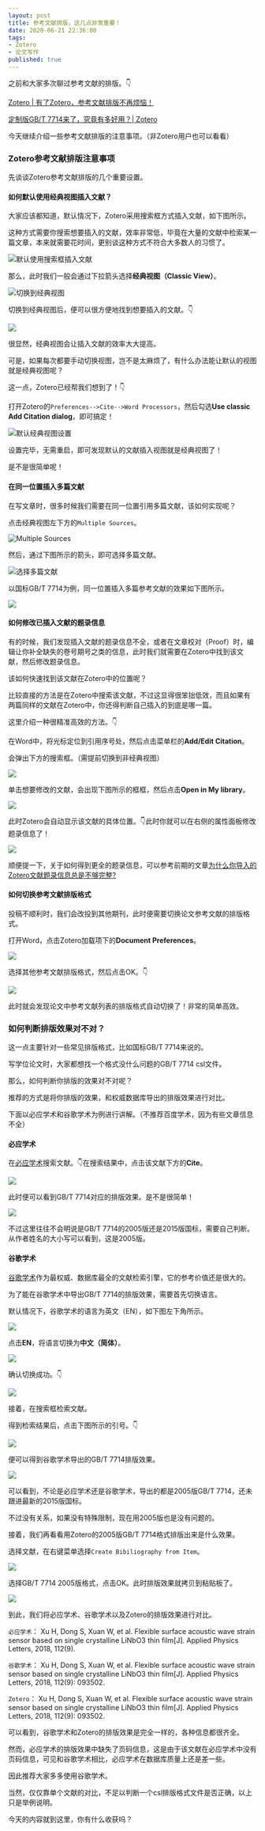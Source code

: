 ```yaml
---
layout: post
title: 参考文献排版，这几点非常重要！
date: 2020-06-21 22:36:00
tags: 
- Zotero
- 论文写作
published: true
---
```


之前和大家多次聊过参考文献的排版。👇

[Zotero \| 有了Zotero，参考文献排版不再烦恼！](https://mp.weixin.qq.com/s/wvEEJokFbp7OYS5N2FcLdw)

[定制版GB/T 7714来了，究竟有多好用？\|  Zotero](https://mp.weixin.qq.com/s/w0wlufy4FmqtiOO5uPwyPQ)

今天继续介绍一些参考文献排版的注意事项。（非Zotero用户也可以看看）

### Zotero参考文献排版注意事项

先谈谈Zotero参考文献排版的几个重要设置。

#### 如何默认使用经典视图插入文献？

大家应该都知道，默认情况下，Zotero采用搜索框方式插入文献，如下图所示。

这种方式需要你搜索想要插入的文献，效率非常低，毕竟在大量的文献中检索某一篇文章，本来就需要花时间，更别谈这种方式不符合大多数人的习惯了。

![默认使用搜索框插入文献](https://figurebed-iseex.oss-cn-hangzhou.aliyuncs.com/img/20200621100033.png)

那么，此时我们一般会通过下拉箭头选择**经典视图（Classic View）**。

![切换到经典视图](https://figurebed-iseex.oss-cn-hangzhou.aliyuncs.com/img/20200621100611.png)

切换到经典视图后，便可以很方便地找到想要插入的文献。👇

![](https://figurebed-iseex.oss-cn-hangzhou.aliyuncs.com/img/20200621100753.png)

很显然，经典视图会让插入文献的效率大大提高。

可是，如果每次都要手动切换视图，岂不是太麻烦了，有什么办法能让默认的视图就是经典视图呢？

这一点，Zotero已经帮我们想到了！👇

打开Zotero的`Preferences-->Cite-->Word Processors`，然后勾选**Use classic Add Citation dialog**，即可搞定！

![默认经典视图设置](https://figurebed-iseex.oss-cn-hangzhou.aliyuncs.com/img/20200621101112.png)

设置完毕，无需重启，即可发现默认的文献插入视图就是经典视图了！

是不是很简单呢！

#### 在同一位置插入多篇文献

在写文章时，很多时候我们需要在同一位置引用多篇文献，该如何实现呢？

点击经典视图左下方的`Multiple Sources`。

![Multiple Sources](https://figurebed-iseex.oss-cn-hangzhou.aliyuncs.com/img/20200621101832.png)

然后，通过下图所示的箭头，即可选择多篇文献。

![选择多篇文献](https://figurebed-iseex.oss-cn-hangzhou.aliyuncs.com/img/20200621102201.png)

以国标GB/T 7714为例，同一位置插入多篇参考文献的效果如下图所示。

![](https://figurebed-iseex.oss-cn-hangzhou.aliyuncs.com/img/20200621102256.png)



#### 如何修改已插入文献的题录信息

有的时候，我们发现插入文献的题录信息不全，或者在文章校对（Proof）时，编辑让你补全缺失的卷号期号之类的信息，此时我们就需要在Zotero中找到该文献，然后修改题录信息。

该如何快速找到该文献在Zotero中的位置呢？

比较直接的方法是在Zotero中搜索该文献，不过这显得很笨拙低效，而且如果有两篇同样的文献在Zotero中，你还得判断自己插入的到底是哪一篇。

这里介绍一种很精准高效的方法。👇

在Word中，将光标定位到引用序号处，然后点击菜单栏的**Add/Edit Citation**。

会弹出下方的搜索框。（需提前切换到非经典视图）

![](https://figurebed-iseex.oss-cn-hangzhou.aliyuncs.com/img/20200621103350.png)

单击想要修改的文献，会出现下图所示的框框，然后点击**Open in My library**。

![](https://figurebed-iseex.oss-cn-hangzhou.aliyuncs.com/img/20200621103624.png)

此时Zotero会自动显示该文献的具体位置。👇此时你就可以在右侧的属性面板修改题录信息了！

![](https://figurebed-iseex.oss-cn-hangzhou.aliyuncs.com/img/20200621103745.png)



顺便提一下，关于如何得到更全的题录信息，可以参考前期的文章[为什么你导入的Zotero文献题录信息总是不够完整?](https://mp.weixin.qq.com/s/sF5Q8XGvYg0ERA7FFaoxmw)



#### 如何切换参考文献排版格式

投稿不顺利时，我们会改投到其他期刊，此时便需要切换论文参考文献的排版格式。

打开Word，点击Zotero加载项下的**Document Preferences**。

![](https://figurebed-iseex.oss-cn-hangzhou.aliyuncs.com/img/20200621104137.png)

选择其他参考文献排版格式，然后点击OK。👇

![](https://figurebed-iseex.oss-cn-hangzhou.aliyuncs.com/img/20200621104317.png)

此时就会发现论文中参考文献列表的排版格式自动切换了！非常的简单高效。

### 如何判断排版效果对不对？

这一点主要针对一些常见排版格式，比如国标GB/T 7714来说的。

写学位论文时，大家都想找一个格式没什么问题的GB/T 7714 csl文件。

那么，如何判断你排版的效果对不对呢？

推荐的方式是将你排版的效果，和权威数据库导出的排版效果进行对比。

下面以必应学术和谷歌学术为例进行讲解。（不推荐百度学术，因为有些文章信息不全）

#### 必应学术

在[必应学术](https://cn.bing.com/academic/ "必应学术")搜索文献。👇在搜索结果中，点击该文献下方的**Cite**。

![](https://figurebed-iseex.oss-cn-hangzhou.aliyuncs.com/img/20200621105945.png)

此时便可以看到GB/T 7714对应的排版效果。是不是很简单！

![](https://figurebed-iseex.oss-cn-hangzhou.aliyuncs.com/img/20200621110024.png)

不过这里往往不会明说是GB/T 7714的2005版还是2015版国标，需要自己判断。从作者姓名的大小写可以看到，这是2005版。

#### 谷歌学术

[谷歌学术](https://scholar.google.com/ "谷歌学术")作为最权威、数据库最全的文献检索引擎，它的参考价值还是很大的。

为了能在谷歌学术中导出GB/T 7714的排版效果，需要首先切换语言。

默认情况下，谷歌学术的语言为英文（EN），如下图左下角所示。

![](https://figurebed-iseex.oss-cn-hangzhou.aliyuncs.com/img/20200621110906.png)

点击**EN**，将语言切换为**中文（简体）**。

![](https://figurebed-iseex.oss-cn-hangzhou.aliyuncs.com/img/20200621111020.png)

确认切换成功。👇

![](https://figurebed-iseex.oss-cn-hangzhou.aliyuncs.com/img/20200621111033.png)

接着，在搜索框检索文献。

得到检索结果后，点击下图所示的引号。👇

![](https://figurebed-iseex.oss-cn-hangzhou.aliyuncs.com/img/20200621111147.png)

便可以得到谷歌学术导出的GB/T 7714排版效果。

![](https://figurebed-iseex.oss-cn-hangzhou.aliyuncs.com/img/20200621111247.png)

可以看到，不论是必应学术还是谷歌学术，导出的都是2005版GB/T 7714，还未跟进最新的2015版国标。

不过没有关系，如果没有特殊限制，现在用2005版也是没有问题的。

接着，我们再看看用Zotero的2005版GB/T 7714格式排版出来是什么效果。

选择文献，在右键菜单选择`Create Bibiliography from Item`。

![](https://figurebed-iseex.oss-cn-hangzhou.aliyuncs.com/img/20200621111634.png)

选择GB/T 7714 2005版格式，点击OK。此时排版效果就拷贝到粘贴板了。

![](https://figurebed-iseex.oss-cn-hangzhou.aliyuncs.com/img/20200621111735.png)

到此，我们将必应学术、谷歌学术以及Zotero的排版效果进行对比。

`必应学术`：
Xu H, Dong S, Xuan W, et al. Flexible surface acoustic wave strain sensor based on single crystalline LiNbO3 thin film[J]. Applied Physics Letters, 2018, 112(9).

`谷歌学术`：
Xu H, Dong S, Xuan W, et al. Flexible surface acoustic wave strain sensor based on single crystalline LiNbO3 thin film[J]. Applied Physics Letters, 2018, 112(9): 093502.

`Zotero`：
Xu H, Dong S, Xuan W, et al. Flexible surface acoustic wave strain sensor based on single crystalline LiNbO3 thin film[J]. Applied Physics Letters, 2018, 112(9): 093502.

可以看到，谷歌学术和Zotero的排版效果是完全一样的，各种信息都很齐全。

然而，必应学术的排版效果中缺失了页码信息，这是由于该文献在必应学术中没有页码信息，可见和谷歌学术相比，必应学术在数据库质量上还是差一些。

因此推荐大家多多使用谷歌学术。

当然，仅仅靠单个文献的对比，不足以判断一个csl排版格式文件是否正确，以上只是举例说明。

今天的内容就到这里，你有什么收获吗？

